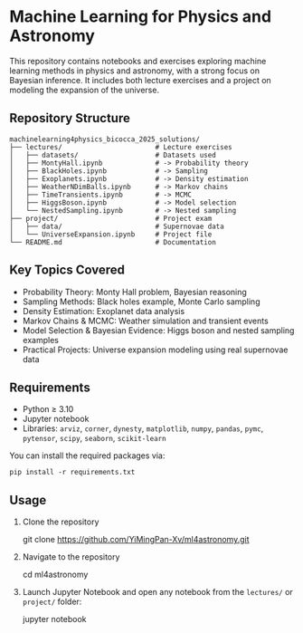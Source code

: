 # Machine Learning for Physics and Astronomy

This repository contains notebooks and exercises exploring machine learning methods in physics and astronomy, with a strong focus on Bayesian inference. It includes both lecture exercises and a project on modeling the expansion of the universe.

## Repository Structure

    machinelearning4physics_bicocca_2025_solutions/
    ├── lectures/                       # Lecture exercises
    │   ├── datasets/                   # Datasets used
    │   ├── MontyHall.ipynb             # -> Probability theory
    │   ├── BlackHoles.ipynb            # -> Sampling
    │   ├── Exoplanets.ipynb            # -> Density estimation
    │   ├── WeatherNDimBalls.ipynb      # -> Markov chains
    │   ├── TimeTransients.ipynb        # -> MCMC
    │   ├── HiggsBoson.ipynb            # -> Model selection
    │   └── NestedSampling.ipynb        # -> Nested sampling
    ├── project/                        # Project exam
    │   ├── data/                       # Supernovae data
    │   └── UniverseExpansion.ipynb     # Project file
    └── README.md                       # Documentation

## Key Topics Covered
- Probability Theory: Monty Hall problem, Bayesian reasoning
- Sampling Methods: Black holes example, Monte Carlo sampling
- Density Estimation: Exoplanet data analysis
- Markov Chains & MCMC: Weather simulation and transient events
- Model Selection & Bayesian Evidence: Higgs boson and nested sampling examples
- Practical Projects: Universe expansion modeling using real supernovae data

## Requirements
- Python ≥ 3.10
- Jupyter notebook
- Libraries: `arviz`, `corner`, `dynesty`, `matplotlib`, `numpy`, `pandas`, `pymc`, `pytensor`, `scipy`, `seaborn`, `scikit-learn`

You can install the required packages via:

    pip install -r requirements.txt

## Usage
1. Clone the repository

    git clone https://github.com/YiMingPan-Xv/ml4astronomy.git

2. Navigate to the repository

    cd ml4astronomy

3. Launch Jupyter Notebook and open any notebook from the `lectures/` or `project/` folder:

    jupyter notebook
